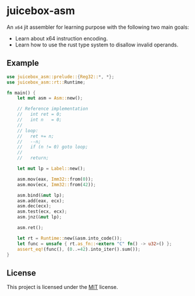 # juicebox-asm

An `x64` jit assembler for learning purpose with the following two main goals:
- Learn about x64 instruction encoding.
- Learn how to use the rust type system to disallow invalid operands.

## Example

```rust
use juicebox_asm::prelude::{Reg32::*, *};
use juicebox_asm::rt::Runtime;

fn main() {
    let mut asm = Asm::new();

    // Reference implementation
    //   int ret = 0;
    //   int n   = 0;
    //
    // loop:
    //   ret += n;
    //   --n;
    //   if (n != 0) goto loop;
    //
    //   return;

    let mut lp = Label::new();

    asm.mov(eax, Imm32::from(0));
    asm.mov(ecx, Imm32::from(42));

    asm.bind(&mut lp);
    asm.add(eax, ecx);
    asm.dec(ecx);
    asm.test(ecx, ecx);
    asm.jnz(&mut lp);

    asm.ret();

    let rt = Runtime::new(&asm.into_code());
    let func = unsafe { rt.as_fn::<extern "C" fn() -> u32>() };
    assert_eq!(func(), (0..=42).into_iter().sum());
}
```

## License
This project is licensed under the [MIT](LICENSE) license.

